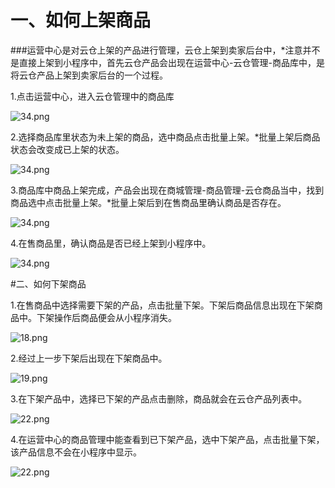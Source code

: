 # 一、如何上架商品

###运营中心是对云仓上架的产品进行管理，云仓上架到卖家后台中，*注意并不是直接上架到小程序中，首先云仓产品会出现在运营中心-云仓管理-商品库中，是将云仓产品上架到卖家后台的一个过程。

1.点击运营中心，进入云仓管理中的商品库

![34.png](http://tradeany-server-test.oss-cn-qingdao.aliyuncs.com/2020/10/15/MjAyMDEwMTUwMTQyNDIxNjAyNzI2Mzk4.png)

2.选择商品库里状态为未上架的商品，选中商品点击批量上架。*批量上架后商品状态会改变成已上架的状态。

 ![34.png](http://tradeany-server-test.oss-cn-qingdao.aliyuncs.com/2020/10/15/MjAyMDEwMTUwMTQ4MDflvq7kv6HmiKrlm75fMjAyMDEwMTUwOTUyMDM=.png)

3.商品库中商品上架完成，产品会出现在商城管理-商品管理-云仓商品当中，找到商品选中点击批量上架。*批量上架后到在售商品里确认商品是否存在。

![34.png](http://tradeany-server-test.oss-cn-qingdao.aliyuncs.com/2020/10/15/MjAyMDEwMTUwMTUyMTLlvq7kv6HmiKrlm75fMjAyMDEwMTUwOTU2MTI=.png)

4.在售商品里，确认商品是否已经上架到小程序中。

![34.png](http://tradeany-server-test.oss-cn-qingdao.aliyuncs.com/2020/10/15/MjAyMDEwMTUwMTUzNTblvq7kv6HmiKrlm75fMjAyMDEwMTUwOTU3NTE=.png)

#二、如何下架商品

1.在售商品中选择需要下架的产品，点击批量下架。下架后商品信息出现在下架商品中。下架操作后商品便会从小程序消失。

![18.png](http://tradeany-test.oss-cn-qingdao.aliyuncs.com/2020/10/12/MjAyMDEwMTIwNjQ3MzAxOA==.png)

2.经过上一步下架后出现在下架商品中。

![19.png](http://tradeany-test.oss-cn-qingdao.aliyuncs.com/2020/10/12/MjAyMDEwMTIwNjQ3NTgxOQ==.png)

3.在下架产品中，选择已下架的产品点击删除，商品就会在云仓产品列表中。

![22.png](http://tradeany-test.oss-cn-qingdao.aliyuncs.com/2020/10/12/MjAyMDEwMTIwNjUwMDcyMg==.png)

4.在运营中心的商品管理中能查看到已下架产品，选中下架产品，点击批量下架，该产品信息不会在小程序中显示。

![22.png](http://tradeany-server-test.oss-cn-qingdao.aliyuncs.com/2020/10/15/MjAyMDEwMTUwMjE4NDblvq7kv6HmiKrlm75fMjAyMDEwMTUxMDIyNDY=.png)
